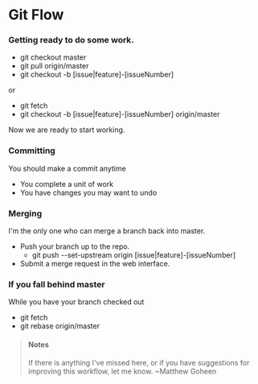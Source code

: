 # Git Flow

### Getting ready to do some work.

*  git checkout master
*  git pull origin/master
*  git checkout -b [issue|feature]-[issueNumber]

or

*  git fetch
*  git checkout -b [issue|feature]-[issueNumber] origin/master

Now we are ready to start working.

### Committing

You should make a commit anytime
*  You complete a unit of work 
*  You have changes you may want to undo

### Merging 

I'm the only one who can merge a branch back into master.
*  Push your branch up to the repo.
    *  git push --set-upstream origin [issue|feature]-[issueNumber]
*  Submit a merge request in the web interface.

### If you fall behind master

While you have your branch checked out
*  git fetch
*  git rebase origin/master

> #### Notes
> If there is anything I've missed here, or if you have suggestions for improving this workflow, let me know.
> ~Matthew Goheen